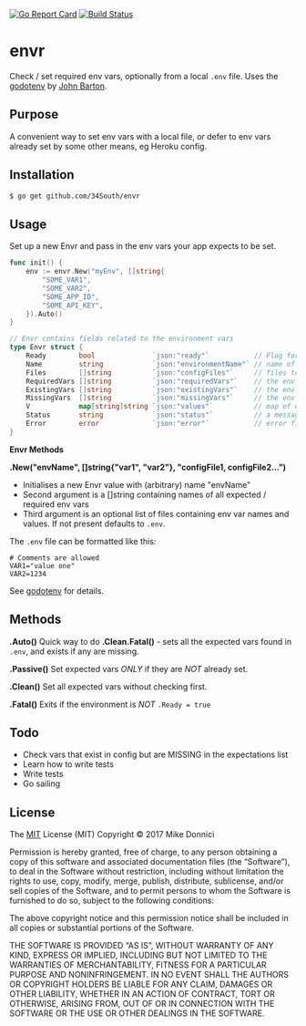 [![Go Report Card](https://goreportcard.com/badge/34South/envr)](https://goreportcard.com/report/34South/envr) [![Build Status](https://travis-ci.org/34South/envr.svg?branch=master)](https://travis-ci.org/34South/envr)

# envr

Check / set required env vars, optionally from a local `.env` file. Uses the [godotenv](https://github.com/joho/godotenv) by [John Barton](https://github.com/joho/).

## Purpose

A convenient way to set env vars with a local file, or defer to env vars already set by some other means, eg Heroku config.


## Installation

```bash
$ go get github.com/34South/envr
```


## Usage

Set up a new Envr and pass in the env vars your app expects to be set. 

```go
func init() {
	env := envr.New("myEnv", []string{
  		"SOME_VAR1",
  		"SOME_VAR2",
  		"SOME_APP_ID",
  		"SOME_API_KEY",
	}).Auto()
}
```

```Go
// Envr contains fields related to the environment vars 
type Envr struct {
	Ready        bool              `json:"ready"`           // Flag for the goodness
	Name         string            `json:"environmentName"` // name of environment
	Files        []string          `json:"configFiles"`     // files to read from, default .env
	RequiredVars []string          `json:"requiredVars"`    // the env vars we need
	ExistingVars []string          `json:"existingVars"`    // the env vars that are set
	MissingVars  []string          `json:"missingVars"`     // the env vars not set
	V            map[string]string `json:"values"`          // map of existing vars and values
	Status       string            `json:"status"`          // a message about current status
	Error        error             `json:"error"`           // error field, for easier method chaining
}
```

**Envr Methods**

**.New("envName", []string{"var1", "var2"}, "configFile1, configFile2...")**
* Initialises a new Envr value with (arbitrary) name "envName"
* Second argument is a []string containing names of all expected / required env vars
* Third argument is an optional list of files containing env var names and values. If not present defaults to `.env`.

The `.env` file can be formatted like this:

```
# Comments are allowed
VAR1="value one"
VAR2=1234
```

See [godotenv](https://github.com/joho/godotenv) for details.

## Methods

**.Auto()**
Quick way to do **.Clean.Fatal()** - sets all the expected vars found in `.env`, and exists if any are missing.

**.Passive()**
Set expected vars *ONLY* if they are *NOT* already set.

**.Clean()**
Set all expected vars without checking first.

**.Fatal()**
Exits if the environment is *NOT* `.Ready = true`

## Todo
* Check vars that exist in config but are MISSING in the expectations list
* Learn how to write tests
* Write tests
* Go sailing


## License
The [MIT](https://mit-license.org/) License (MIT)
Copyright © 2017 Mike Donnici

Permission is hereby granted, free of charge, to any person obtaining a copy of this software and associated documentation files (the “Software”), to deal in the Software without restriction, including without limitation the rights to use, copy, modify, merge, publish, distribute, sublicense, and/or sell copies of the Software, and to permit persons to whom the Software is furnished to do so, subject to the following conditions:

The above copyright notice and this permission notice shall be included in all copies or substantial portions of the Software.

THE SOFTWARE IS PROVIDED “AS IS”, WITHOUT WARRANTY OF ANY KIND, EXPRESS OR IMPLIED, INCLUDING BUT NOT LIMITED TO THE WARRANTIES OF MERCHANTABILITY, FITNESS FOR A PARTICULAR PURPOSE AND NONINFRINGEMENT. IN NO EVENT SHALL THE AUTHORS OR COPYRIGHT HOLDERS BE LIABLE FOR ANY CLAIM, DAMAGES OR OTHER LIABILITY, WHETHER IN AN ACTION OF CONTRACT, TORT OR OTHERWISE, ARISING FROM, OUT OF OR IN CONNECTION WITH THE SOFTWARE OR THE USE OR OTHER DEALINGS IN THE SOFTWARE.
